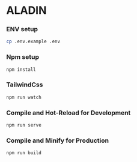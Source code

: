 # ALADIN

### ENV setup
```sh
cp .env.example .env
```

### Npm setup

```sh
npm install
```

### TailwindCss

```sh
npm run watch
```

### Compile and Hot-Reload for Development

```sh
npm run serve
```

### Compile and Minify for Production

```sh
npm run build
```
